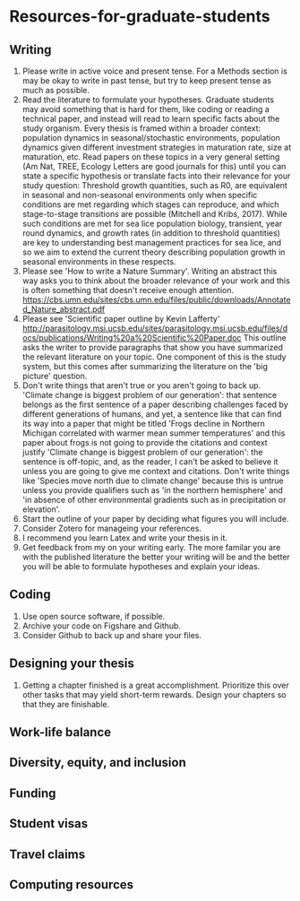 # Resources-for-graduate-students

## Writing
1. Please write in active voice and present tense. For a Methods section is may be okay to write in past tense, but try to keep present tense as much as possible.
1. Read the literature to formulate your hypotheses. Graduate students may avoid something that is hard for them, like coding or reading a technical paper, and instead will read to learn specific facts about the study organism. Every thesis is framed within a broader context: population dynamics in seasonal/stochastic environments, population dynamics given different investment strategies in maturation rate, size at maturation, etc. Read papers on these topics in a very general setting (Am Nat, TREE, Ecology Letters are good journals for this) until you can state a specific hypothesis or translate facts into their relevance for your study question: Threshold growth quantities, such as R0, are equivalent in seasonal and non-seasonal environments only when specific conditions are met regarding which stages can reproduce, and which stage-to-stage transitions are possible (Mitchell and Kribs, 2017). While such conditions are met for sea lice population biology, transient, year round dynamics, and growth rates (in addition to threshold quantities) are key to understanding best management practices for sea lice, and so we aim to extend the current theory describing population growth in seasonal environments in these respects.
1. Please see 'How to write a Nature Summary'. Writing an abstract this way asks you to think about the broader relevance of your work and this is often something that doesn't receive enough attention. https://cbs.umn.edu/sites/cbs.umn.edu/files/public/downloads/Annotated_Nature_abstract.pdf
1. Please see 'Scientific paper outline by Kevin Lafferty' <http://parasitology.msi.ucsb.edu/sites/parasitology.msi.ucsb.edu/files/docs/publications/Writing%20a%20Scientific%20Paper.doc> This outline asks the writer to provide paragraphs that show you have summarized the relevant literature on your topic. One component of this is the study system, but this comes after summarizing the literature on the 'big picture' question.
1. Don't write things that aren't true or you aren't going to back up. 'Climate change is biggest problem of our generation': that sentence belongs as the first sentence of a paper describing challenges faced by different generations of humans, and yet, a sentence like that can find its way into a paper that might be titled 'Frogs decline in Northern Michigan correlated with warmer mean summer temperatures' and this paper about frogs is not going to provide the citations and context justify 'Climate change is biggest problem of our generation': the sentence is off-topic, and, as the reader, I can't be asked to believe it unless you are going to give me context and citations. Don't write things like 'Species move north due to climate change' because this is untrue unless you provide qualifiers such as 'in the northern hemisphere' and 'in absence of other environmental gradients such as in precipitation or elevation'.
1. Start the outline of your paper by deciding what figures you will include.
1. Consider Zotero for manageing your references.
1. I recommend you learn Latex and write your thesis in it.
1. Get feedback from my on your writing early. The more familar you are with the published literature the better your writing will be and the better you will be able to formulate hypotheses and explain your ideas.

## Coding
1. Use open source software, if possible.
1. Archive your code on Figshare and Github.
1. Consider Github to back up and share your files.

## Designing your thesis
1. Getting a chapter finished is a great accomplishment. Prioritize this over other tasks that may yield short-term rewards. Design your chapters so that they are finishable.

## Work-life balance

## Diversity, equity, and inclusion

## Funding

## Student visas

## Travel claims

## Computing resources
